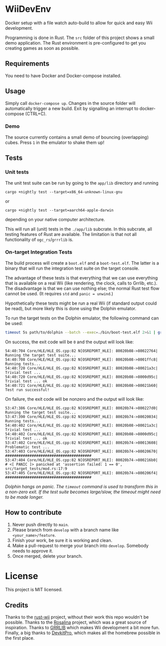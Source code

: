 # WiiDevEnv

Docker setup with a file watch auto-build to allow for quick and easy Wii development.

Programming is done in Rust. The `src` folder of this project shows a small demo application.
The Rust environment is pre-configured to get you creating games as soon as possible.

## Requirements

You need to have Docker and Docker-compose installed.

## Usage

Simply call `docker-compose up`.
Changes in the source folder will automatically trigger a new build.
Exit by signalling an interrupt to docker-compose (CTRL+C).

### Demo

The source currently contains a small demo of bouncing (overlapping) cubes. Press `1` in the emulator to shake them up!

## Tests

### Unit tests

The unit test suite can be run by going to the `app/lib` directory and running

```
cargo +nightly test --target=x86_64-unknown-linux-gnu
```

or

```
cargo +nightly test --target=aarch64-apple-darwin
```

depending on your native computer architecture.

This will run all (unit) tests in the `./app/lib` subcrate.
In this subcrate, all testing features of Rust are available.
The limitation is that not all functionality of `ogc_rs`/`grrrlib` is.

### On-target Integration Tests

The build process will create a `boot.elf` and a `boot-test.elf`.
The latter is a binary that will run the integration test suite on the target console.

The advantage of these tests is that everything that we can use everything that is available on a real Wii (like rendering, the clock, calls to Grrlib, etc.).
The disadvantage is that we can use nothing else; the normal Rust test flow cannot be used. (It requires `std` and `panic = unwind`.)


Hypothetically these tests might be run a real Wii (if standard output could be read),
but more likely this is done using the Dolphin emulator.

To run the target tests on the Dolphin emulator, the following command can be used:

```bash
timeout 5s path/to/dolphin --batch --exec=./bin/boot-test.elf 2>&1 | grep "OSREPORT_HLE"
```

On success, the exit code will be `0` and the output will look like:

```
54:40:704 Core/HLE/HLE_OS.cpp:82 N[OSREPORT_HLE]: 80020b08->80022764| Running the target test suite...
54:40:708 Core/HLE/HLE_OS.cpp:82 N[OSREPORT_HLE]: 80020b08->8001ffc8| Running tests...
54:40:720 Core/HLE/HLE_OS.cpp:82 N[OSREPORT_HLE]: 80020b08->80021a3c| Trivial test ...
54:40:720 Core/HLE/HLE_OS.cpp:82 N[OSREPORT_HLE]: 80020b08->8000d95c| Trivial test ... ok
54:40:721 Core/HLE/HLE_OS.cpp:82 N[OSREPORT_HLE]: 80020b08->80021b60| Test run successful!
```

On failure, the exit code will be nonzero and the output will look like:

```
53:47:386 Core/HLE/HLE_OS.cpp:82 N[OSREPORT_HLE]: 80020b74->800227d0| Running the target test suite...
53:47:390 Core/HLE/HLE_OS.cpp:82 N[OSREPORT_HLE]: 80020b74->80020034| Running tests...
54:40:402 Core/HLE/HLE_OS.cpp:82 N[OSREPORT_HLE]: 80020b08->80021a3c| Trivial test ...
54:40:402 Core/HLE/HLE_OS.cpp:82 N[OSREPORT_HLE]: 80020b08->8000d95c| Trivial test ... ok
53:47:402 Core/HLE/HLE_OS.cpp:82 N[OSREPORT_HLE]: 80020b74->80013608| Problematic test ...
53:47:403 Core/HLE/HLE_OS.cpp:82 N[OSREPORT_HLE]: 80020b74->80020670| #######################################
53:47:404 Core/HLE/HLE_OS.cpp:82 N[OSREPORT_HLE]: 80020b74->800216b0| # <[ PANIC ]> panicked at 'assertion failed: 1 == 0', src/target_tests/mod.rs:17:9
53:47:405 Core/HLE/HLE_OS.cpp:82 N[OSREPORT_HLE]: 80020b74->800206f4| #######################################
```

_Dolphin hangs on panic. The `timeout` command is used to transform this in a non-zero exit. If the test suite becomes large/slow, the timeout might need to be made longer._


## How to contribute

1. Never push directly to `main`.
2. Please branch from `develop` with a branch name like `<your_name>/feature`.
3. Finish your work, be sure it is working and clean.
4. Make a pull-request to merge your branch into `develop`. Somebody needs to approve it.
5. Once merged, delete your branch.

# License

This project is MIT licensed.

## Credits

Thanks to the [rust-wii](https://github.com/rust-wii) project, without their work this repo wouldn't be possible.
Thanks to the [Rosalina](https://github.com/ProfElements/rosalina) project, which was a great source of inspiration.
Thanks to [GRRLIB](https://github.com/GRRLIB/GRRLIB) which makes Wii development a bit more fun.
Finally, a big thanks to [DevkitPro](https://github.com/devkitPro), which makes all the homebrew possible in the first place.

